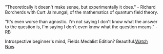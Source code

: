 "Theoretically it doesn't make sense, but experimentally it does." - Richard Borcherds with Curt Jaimungal, of the mathematics of quantum field theory.

"It's even worse than agnostic. I'm not saying I don't know what the answer to the question is, I'm saying I don't even know what the question means." - RB

Introspective beginner's mind, Fields Medalist Edition? Beautiful.[Watch Now](https://youtu.be/xu15ZbxxnUQ).
